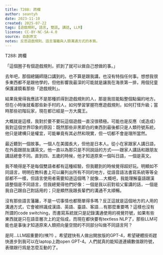 ```yaml
---
title: T288: 跨欄
author: seantyh
date: 2023-11-10
created: 2025-07-22
tags: [遊戲規則, 語言, 雙語, 講話, LLM]
license: CC-BY-NC-SA-4.0
source: 自創原文
notes: 反思遊戲規則、語言藩籬與人類溝通方式的本質。
---
```

T288: 跨欄

「這個圈子有個遊戲規則，抓到了就可以做自己想做的事。」

去年吧，那個總鋪師隨口講到的。也不算是跟我講，也沒有特指任何事。想想我很多東西都不是跟他學的，但他影響我最深的可能就是讓我在海景第一排，用個兒童保護濾鏡看那些「遊戲規則」。

結果我覺得我應該不是那種抓得到遊戲規則的人，那是我技能點整個點偏的地方。但在小時後就看那些新手村的人，如何學習掌握符應遊戲規則，如何打怪升級；當時那些初階玩家，現在都已經是一方大魔王。

大概就是這樣，我對於要不要玩這個遊戲一直沒很積極。可能也是反應（或造成）我對這個世界印象的原因：既然那些非黑即白的東西到最後都只是人類符號系統，他只是建構只是權宜，可能畢竟有其必然和現實，但一切都不會是理所當然。

最近聽到一個故事。一個人在美國長大，但他是日本人。從小在家跟家人講日語，在外面跟朋友講英文。他一直以為那只是不同說話的方式——跟家人講話和跟朋友講話總會不同。直到四、五歲的時候，他才知道原來一個叫日語，一個是英文。

我不曉得是不是每個雙語者都有這種經驗，但我聽到的時候覺得超好玩。明顯如不同語言，明明在教科書上可以羅列出所有不同的地方，從語音語法書寫系統等等全部都不一樣，但語言使用者需要知道這個嗎？就像....大概吧，我能理解臺語跟漢語整個是不同語言，但我總覺得他們好像：一個是我以前對祖父輩講的話，一個是我自己跟自己對話用的；只是顯然我跟長輩們的溝通不太順暢。

沒有那些語言藩籬，不是一切事情也都簡單得多嗎？反正這就是這個地方的人用的溝通方式，它會被辨識成漢語、英語、臺語、客語....有那麼重要嗎？這樣也沒有所謂的code switching，而書寫系統就只是記錄溝通使用的視覺符號，如果有些東西就是只在語音層次上約定俗成，而現在都快要有textless NLP了，那些LLM可能也是事後才知道原來人類把向量空間的不同部分叫做不同語言阿？

是阿...LLM超重要的(咦?!) 。希望趕快有人做出開放版的GPT-4，希望硬體技術趕快進步到我可以在laptop上跑open GPT-4。人們就真的能知道連續數值跟符號，表徵跟行爲是怎麼互動的了。
